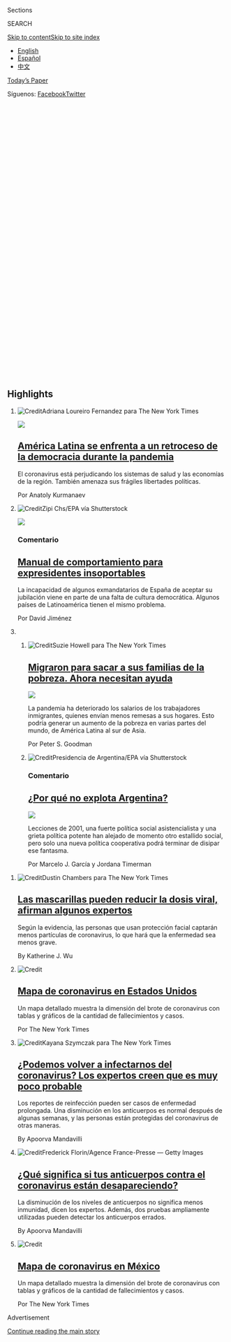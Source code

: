 <div id="app">

<div>

<div class="NYTAppHideMasthead css-1r6wvpq e1suatyy0">

<div class="section css-ui9rw0 e1suatyy2">

<div class="css-11hrj97 er09x8g0">

<div class="css-6n7j50">

</div>

<span class="css-1dv1kvn">Sections</span>

<div class="css-10488qs">

<span class="css-1dv1kvn">SEARCH</span>

</div>

[Skip to content](#site-content)[Skip to site
index](#site-index)

</div>

<div class="css-8xdxq2 e1huz5gh0">

</div>

<div class="css-8pe5zk">

  - [English](/)
  - [Español](https://www.nytimes.com/es/)
  - [中文](https://cn.nytimes.com)

</div>

</div>

<div id="masthead-bar-one" class="section hasLinks css-sxh6us e1csuq9d3">

<div class="css-4xv533 e1csuq9d0">

</div>

<div class="css-1uqjmks e1csuq9d1">

</div>

<div class="css-9e9ivx">

[](https://myaccount.nytimes.com/auth/login?response_type=cookie&client_id=vi)

</div>

<div class="css-1bvtpon e1csuq9d2">

[Today’s Paper](https://www.nytimes.com/section/todayspaper)

</div>

<div class="css-bfvq22 e1csuq9d4">

<div class="css-krcwou">

<span class="css-lmhjtr">Síguenos:
</span>[Facebook](https://www.facebook.com/nytimeses/)[Twitter](https://twitter.com/nytimesES)

</div>

</div>

</div>

<div class="css-stscvm">

<div class="css-158f1cv" data-testid="masthead-desktop-logo">

</div>

</div>

<div class="css-wu78io">

</div>

<div class="css-1y7qxpi" data-aria-hidden="true" style="visibility:hidden">

<div class="css-1llhclm">

  - 
  - 
  - [World](https://www.nytimes.com/section/world)

  - [U.S.](https://www.nytimes.com/section/us)

  - [Politics](https://www.nytimes.com/section/politics)

  - [N.Y.](https://www.nytimes.com/section/nyregion)

  - [Business](https://www.nytimes.com/section/business)

  - [Opinion](https://www.nytimes.com/section/opinion)

  - [Tech](https://www.nytimes.com/section/technology)

  - [Science](https://www.nytimes.com/section/science)

  - [Health](https://www.nytimes.com/section/health)

  - [Sports](https://www.nytimes.com/section/sports)

  - [Arts](https://www.nytimes.com/section/arts)

  - [Books](https://www.nytimes.com/section/books)

  - [Style](https://www.nytimes.com/section/style)

  - [Food](https://www.nytimes.com/section/food)

  - [Travel](https://www.nytimes.com/section/travel)

  - [Magazine](https://www.nytimes.com/section/magazine)

  - [T Magazine](https://www.nytimes.com/section/t-magazine)

  - [Real
Estate](https://www.nytimes.com/section/realestate)

  - [Video](https://www.nytimes.com/video)

</div>

</div>

</div>

</div>

<div data-aria-hidden="false">

<div id="site-content" data-role="main">

<div id="collection-espanol" class="section css-oji1ln e9abtgs0">

<div class="css-pjfx7q ekkqrpp0">

<div id="collection-highlights-container" class="section css-1dhf938 e46isfb1">

<div class="css-gfgt40 ekkqrpp1">

## Highlights

1.  ![<span class="css-1nk1g0h e1oaj3zl2"><span class="css-1dv1kvn">Credit</span>Adriana
    Loureiro Fernandez para The New York
    Times</span>](https://static01.nyt.com/images/2020/07/16/world/29LatAm-Democracy-Es-00/00latam-top-videoLarge-v2.jpg)
    
    <div class="css-7l6h4f">
    
    <div class="css-1dqkjed">
    
    [![](https://static01.nyt.com/images/2020/07/16/world/29LatAm-Democracy-Es-00/00latam-top-thumbStandard.jpg)](/es/2020/07/29/espanol/america-latina/democracia-america-latina-pandemia.html)
    
    </div>
    
    ## [América Latina se enfrenta a un retroceso de la democracia durante la pandemia](/es/2020/07/29/espanol/america-latina/democracia-america-latina-pandemia.html)
    
    El coronavirus está perjudicando los sistemas de salud y las
    economías de la región. También amenaza sus frágiles libertades
    políticas.
    
    <span class="css-me3p27"></span><span class="css-1dydysp e4e4i5l3"></span><span class="css-9voj2j">Por
    <span class="css-1baulvz last-byline" itemprop="name">Anatoly
    Kurmanaev</span></span>
    
    </div>

2.  ![<span class="css-1nk1g0h e1oaj3zl2"><span class="css-1dv1kvn">Credit</span>Zipi
    Chs/EPA vía
    Shutterstock</span>](https://static01.nyt.com/images/2020/07/29/multimedia/29Jimenez-ES/29Jimenez-ES-videoLarge.jpg)
    
    <div class="css-7l6h4f">
    
    <div class="css-1dqkjed">
    
    [![](https://static01.nyt.com/images/2020/07/29/multimedia/29Jimenez-ES/29Jimenez-ES-thumbStandard.jpg)](/es/2020/07/29/espanol/opinion/espana-felipe-gonzalez-jose-maria-aznar.html)
    
    </div>
    
    ### Comentario
    
    ## [Manual de comportamiento para expresidentes insoportables](/es/2020/07/29/espanol/opinion/espana-felipe-gonzalez-jose-maria-aznar.html)
    
    La incapacidad de algunos exmandatarios de España de aceptar su
    jubilación viene en parte de una falta de cultura democrática.
    Algunos países de Latinoamérica tienen el mismo
    problema.
    
    <span class="css-me3p27"></span><span class="css-1dydysp e4e4i5l3"></span><span class="css-9voj2j">Por
    <span class="css-1baulvz last-byline" itemprop="name">David
    Jiménez</span></span>
    
    </div>

3.  1.  ![<span class="css-1nk1g0h e1oaj3zl2"><span class="css-1dv1kvn">Credit</span>Suzie
        Howell para The New York
        Times</span>](https://static01.nyt.com/images/2020/07/24/business/28Remesas-ES-1/00Remittances-1-videoLarge-v2.jpg)
        
        <div class="css-7l6h4f">
        
        ## [Migraron para sacar a sus familias de la pobreza. Ahora necesitan ayuda](/es/2020/07/28/espanol/mundo/remesas-coronavirus.html)
        
        <div class="css-ajkwsy">
        
        [![](https://static01.nyt.com/images/2020/07/24/business/28Remesas-ES-1/00Remittances-1-thumbStandard.jpg)](/es/2020/07/28/espanol/mundo/remesas-coronavirus.html)
        
        </div>
        
        La pandemia ha deteriorado los salarios de los trabajadores
        inmigrantes, quienes envían menos remesas a sus hogares. Esto
        podría generar un aumento de la pobreza en varias partes del
        mundo, de América Latina al sur de
        Asia.
        
        <span class="css-me3p27"></span><span class="css-1dydysp e4e4i5l3"></span><span class="css-9voj2j">Por
        <span class="css-1baulvz last-byline" itemprop="name">Peter S.
        Goodman</span></span>
        
        </div>
    
    2.  ![<span class="css-1nk1g0h e1oaj3zl2"><span class="css-1dv1kvn">Credit</span>Presidencia
        de Argentina/EPA vía
        Shutterstock</span>](https://static01.nyt.com/images/2020/07/28/multimedia/28garcia-timerman-ES-3/28garcia-timerman-ES-3-videoLarge.jpg)
        
        <div class="css-7l6h4f">
        
        ### Comentario
        
        ## [¿Por qué no explota Argentina?](/es/2020/07/28/espanol/opinion/argentina-estallido-2001-coronavirus.html)
        
        <div class="css-ajkwsy">
        
        [![](https://static01.nyt.com/images/2020/07/28/multimedia/28garcia-timerman-ES-3/28garcia-timerman-ES-3-thumbStandard.jpg)](/es/2020/07/28/espanol/opinion/argentina-estallido-2001-coronavirus.html)
        
        </div>
        
        Lecciones de 2001, una fuerte política social asistencialista y
        una grieta política potente han alejado de momento otro
        estallido social, pero solo una nueva política cooperativa podrá
        terminar de disipar ese
        fantasma.
        
        <span class="css-me3p27"></span><span class="css-1dydysp e4e4i5l3"></span><span class="css-9voj2j">Por
        <span class="css-1baulvz" itemprop="name">Marcelo J.
        García</span> y
        <span class="css-1baulvz last-byline" itemprop="name">Jordana
        Timerman</span></span>
        
        </div>

</div>

<div class="css-1xdhyk6 e46isfb0">

<div class="css-zk12ih ef6si7p0">

1.  ![<span class="css-1hhnwbi e1oaj3zl2"><span class="css-1dv1kvn">Credit</span>Dustin
    Chambers para The New York
    Times</span>](https://static01.nyt.com/images/2020/07/27/science/29masks-es/27VIRUS-MASKS-videoLarge.jpg)
    
    <div class="css-10wtrbd">
    
    ## [Las mascarillas pueden reducir la dosis viral, afirman algunos expertos](/es/2020/07/29/espanol/ciencia-y-tecnologia/proteccion-cubrebocas-coronavirus.html)
    
    Según la evidencia, las personas que usan protección facial captarán
    menos partículas de coronavirus, lo que hará que la enfermedad sea
    menos
    grave.
    
    <span class="css-me3p27"></span><span class="css-1dydysp e4e4i5l3"></span><span class="css-9voj2j">By
    <span class="css-1baulvz last-byline" itemprop="name">Katherine J.
    Wu</span></span>
    
    </div>

2.  ![<span class="css-1hhnwbi e1oaj3zl2"><span class="css-1dv1kvn">Credit</span></span>](https://static01.nyt.com/images/2020/07/10/us/coronavirus-en-estados-unidos-promo-1594392397567/coronavirus-en-estados-unidos-promo-1594392397567-videoLarge-v4.png)
    
    <div class="css-10wtrbd">
    
    ## [Mapa de coronavirus en Estados Unidos](/es/interactive/2020/espanol/mundo/coronavirus-en-estados-unidos.html)
    
    Un mapa detallado muestra la dimensión del brote de coronavirus con
    tablas y gráficos de la cantidad de fallecimientos y
    casos.
    
    <span class="css-me3p27"></span><span class="css-1dydysp e4e4i5l3"></span><span class="css-9voj2j">Por
    <span class="css-1baulvz last-byline" itemprop="name">The New York
    Times</span></span>
    
    </div>

3.  ![<span class="css-1hhnwbi e1oaj3zl2"><span class="css-1dv1kvn">Credit</span>Kayana
    Szymczak para The New York
    Times</span>](https://static01.nyt.com/images/2020/07/20/science/24virus-reinfection-ES-1/00VIRUS-REINFECTION1-videoLarge.jpg)
    
    <div class="css-10wtrbd">
    
    ## [¿Podemos volver a infectarnos del coronavirus? Los expertos creen que es muy poco probable](/es/2020/07/24/espanol/ciencia-y-tecnologia/reinfeccion-coronavirus.html)
    
    Los reportes de reinfección pueden ser casos de enfermedad
    prolongada. Una disminución en los anticuerpos es normal después de
    algunas semanas, y las personas están protegidas del coronavirus de
    otras
    maneras.
    
    <span class="css-me3p27"></span><span class="css-1dydysp e4e4i5l3"></span><span class="css-9voj2j">By
    <span class="css-1baulvz last-byline" itemprop="name">Apoorva
    Mandavilli</span></span>
    
    </div>

4.  ![<span class="css-1hhnwbi e1oaj3zl2"><span class="css-1dv1kvn">Credit</span>Frederick
    Florin/Agence France-Presse — Getty
    Images</span>](https://static01.nyt.com/images/2020/07/26/us/politics/27virus-antibodies-ES/26virus-antibodies-videoLarge.jpg)
    
    <div class="css-10wtrbd">
    
    ## [¿Qué significa si tus anticuerpos contra el coronavirus están desapareciendo?](/es/2020/07/28/espanol/ciencia-y-tecnologia/anticuerpos-coronavirus-inmunidad.html)
    
    La disminución de los niveles de anticuerpos no significa menos
    inmunidad, dicen los expertos. Además, dos pruebas ampliamente
    utilizadas pueden detectar los anticuerpos
    errados.
    
    <span class="css-me3p27"></span><span class="css-1dydysp e4e4i5l3"></span><span class="css-9voj2j">By
    <span class="css-1baulvz last-byline" itemprop="name">Apoorva
    Mandavilli</span></span>
    
    </div>

5.  ![<span class="css-1hhnwbi e1oaj3zl2"><span class="css-1dv1kvn">Credit</span></span>](https://static01.nyt.com/images/2020/06/29/us/coronavirus-en-mexico-promo-1593465654860/coronavirus-en-mexico-promo-1593465654860-videoLarge-v3.png)
    
    <div class="css-10wtrbd">
    
    ## [Mapa de coronavirus en México](/es/interactive/2020/espanol/america-latina/coronavirus-en-mexico.html)
    
    Un mapa detallado muestra la dimensión del brote de coronavirus con
    tablas y gráficos de la cantidad de fallecimientos y
    casos.
    
    <span class="css-me3p27"></span><span class="css-1dydysp e4e4i5l3"></span><span class="css-9voj2j">Por
    <span class="css-1baulvz last-byline" itemprop="name">The New York
    Times</span></span>
    
    </div>

</div>

</div>

</div>

<div id="mid1-wrapper" class="css-1mn4oms eaca97t0" type="rank">

<div id="mid1-slug" class="css-1tag3rd eaca97t1">

Advertisement

</div>

[Continue reading the main
story](#after-mid1)

<div id="mid1" class="ad mid1-wrapper" style="text-align:center;height:100%;display:block">

</div>

<div id="after-mid1">

</div>

</div>

<div class="section 5-band-intl-opinion css-1lg967b ep7jkp60">

## [Opinión](/es/section/opinion)

[Más en Opinión
    »](/es/section/opinion)

1.  ![<span class="css-3d70fe e1oaj3zl2"><span class="css-1dv1kvn">Credit</span>Sol
    Cotti</span>](https://static01.nyt.com/images/2020/07/24/opinion/00herrcher/00herrcher-videoLarge.jpg)
    
    <div class="css-10wtrbd">
    
    ## <span class="css-1baulvz last-byline" itemprop="name">Roberto Herrscher</span>
    
    ## [Las enseñanzas de educar durante la pandemia](/es/2020/07/27/espanol/opinion/clases-universidad-coronavirus.html)
    
    He sido profesor universitario durante más de dos décadas, y estos
    meses de enseñar durante la pandemia me han hecho entender que la
    educación ha cambiado para
    siempre.
    
    <span class="css-me3p27"></span><span class="css-1dydysp e4e4i5l3"></span><span class="css-9voj2j">By
    <span class="css-1baulvz last-byline" itemprop="name">Roberto
    Herrscher</span></span>
    
    </div>

2.  ![<span class="css-3d70fe e1oaj3zl2"><span class="css-1dv1kvn">Credit</span>Adriana
    Loureiro Fernandez para The New York
    Times</span>](https://static01.nyt.com/images/2020/07/26/multimedia/26Barrera-ES/merlin_170314122_3f1b8858-af1c-45e6-bbd1-e9a4e30fba75-videoLarge.jpg)
    
    <div class="css-10wtrbd">
    
    ## <span class="css-1baulvz last-byline" itemprop="name">Alberto Barrera Tyszka</span>
    
    ## [Teoría y práctica del odio](/es/2020/07/26/espanol/opinion/nicmer-evans-venezuela.html)
    
    Hace tres años, el gobierno de Nicolás Maduro instauró una ley
    contra el odio, un instrumento legal para promover la tolerancia en
    Venezuela. Pero en la práctica se convirtió en lo contrario: una
    forma eficaz para ejercer la violencia del Estado en contra de
    cualquier
    disidencia.
    
    <span class="css-me3p27"></span><span class="css-1dydysp e4e4i5l3"></span><span class="css-9voj2j">By
    <span class="css-1baulvz last-byline" itemprop="name">Alberto
    Barrera
    Tyszka</span></span>
    
    </div>

3.  ![<span class="css-3d70fe e1oaj3zl2"><span class="css-1dv1kvn">Credit</span>Giovan
    Cordero Colon/Netflix vía Associated
    Press</span>](https://static01.nyt.com/images/2020/07/24/multimedia/24toro-ES/24toro-ES-videoLarge.jpg)
    
    <div class="css-10wtrbd">
    
    ## <span class="css-1baulvz last-byline" itemprop="name">Ana Teresa Toro</span>
    
    ## [Walter Mercado después del amor](/es/2020/07/24/espanol/opinion/walter-mercado-amor-netflix.html)
    
    Un documental rinde tributo a una figura tan compleja y
    contradictoria como los valores de la sociedad latinoamericana que
    lo idolatró y que encontró en sus horóscopos una fuente de
    esperanza. Pero también es una carta de amor a la nostalgia
    compartida de toda una
    región.
    
    <span class="css-me3p27"></span><span class="css-1dydysp e4e4i5l3"></span><span class="css-9voj2j">By
    <span class="css-1baulvz last-byline" itemprop="name">Ana Teresa
    Toro</span></span>
    
    </div>

4.  1.  ![<span class="css-3d70fe e1oaj3zl2"><span class="css-1dv1kvn">Credit</span>Carlos
        Jasso/Reuters</span>](https://static01.nyt.com/images/2020/07/23/multimedia/23Fonseca-ES/merlin_172216524_7d574f61-d31a-4822-b54a-bd624033875b-videoLarge.jpg)
        
        <div class="css-10wtrbd">
        
        ## <span class="css-1baulvz last-byline" itemprop="name">Diego Fonseca</span>
        
        ## [El factor López-Gatell](/es/2020/07/23/espanol/opinion/lopez-gatell.html)
        
        La fractura de la imagen del portavoz del combate al coronavirus
        de México no es solo producto de sus errores. Sus fallos son
        producto del modelo de gestión de un gobierno más proclive a la
        improvisación que a la
        planeación.
        
        <span class="css-me3p27"></span><span class="css-1dydysp e4e4i5l3"></span><span class="css-9voj2j">By
        <span class="css-1baulvz last-byline" itemprop="name">Diego
        Fonseca</span></span>
        
        </div>
    
    2.  ![<span class="css-3d70fe e1oaj3zl2"><span class="css-1dv1kvn">Credit</span>Jonathan
        Kirn/The Image Bank, vía Getty
        Images</span>](https://static01.nyt.com/images/2020/07/20/opinion/27reopen-ES/20jogee-videoLarge.jpg)
        
        <div class="css-10wtrbd">
        
        ## <span class="css-1baulvz last-byline" itemprop="name">Shardha Jogee</span>
        
        ## [¿Cómo reabrir la economía sin causar la muerte de padres y maestros?](/es/2020/07/27/espanol/opinion/reabrir-escuelas-riesgo-covid.html)
        
        Todas las clases deberían ser en línea, pero los edificios
        todavía podrían cumplir un propósito importante para los niños
        que más lo
        necesitan.
        
        <span class="css-me3p27"></span><span class="css-1dydysp e4e4i5l3"></span><span class="css-9voj2j">By
        <span class="css-1baulvz last-byline" itemprop="name">Shardha
        Jogee</span></span>
        
        </div>

</div>

</div>

<div class="css-7uvy9 e1o5byef0">

<div class="css-15cbhtu">

  - [Lo más reciente](#stream-panel)
  - <span class="css-6n7j50">Buscar</span>
    <div class="control">
    <div class="label-container css-1dv1kvn">
    Buscar
    </div>
    <div class="css-wm4t3d">
    **<span id="clear-search-input" class="css-1dv1kvn">Clear this text
    input</span>
    </div>
    </div>
    <span class="css-1iovbfw"></span>

<div id="stream-panel" class="section css-1tsihup e1jz0cab1">

<div class="css-13mho3u">

1.  
    
    <div class="css-1cp3ece">
    
    <div class="css-1l4spti">
    
    [](/es/2020/07/29/espanol/ciencia-y-tecnologia/mision-marte-nasa.html)
    
    <div class="css-79elbk">
    
    ![](https://static01.nyt.com/images/2020/07/28/science/28MARSSAMPLE/28MARSSAMPLE-thumbWide.jpg?quality=75&auto=webp&disable=upscale)
    
    </div>
    
    ## Traer rocas de Marte a la Tierra: nuestra maniobra interplanetaria más asombrosa
    
    La NASA y la Agencia Espacial Europea planean lanzar rocas de una
    nave espacial a otra antes de que las muestras finalmente lleguen a
    nuestro planeta en 2031.
    
    <div class="css-1nqbnmb ea5icrr0">
    
    Por <span class="css-1n7hynb">Kenneth Chang</span>
    
    </div>
    
    <div class="css-185051n">
    
    [Read in
    English](https://www.nytimes.com/2020/07/28/science/mars-sample-return-mission.html "Read in English")
    
    </div>
    
    </div>
    
    <div class="css-1kjito4 e1xfvim33">
    
    </div>
    
    </div>

2.  
    
    <div class="css-1cp3ece">
    
    <div class="css-1l4spti">
    
    [](/es/2020/07/28/espanol/mundo/vino-blanco-alsacia-coronavirus.html)
    
    <div class="css-79elbk">
    
    ![](https://static01.nyt.com/images/2020/07/24/world/28Francia-vino-ES/merlin_174871056_ae254e73-15d3-440c-997b-65cde45a173f-thumbWide.jpg?quality=75&auto=webp&disable=upscale)
    
    </div>
    
    ### <span class="css-m70j1g">Europa</span>
    
    ## Angustia, vino blanco y gel antibacterial
    
    La pandemia del coronavirus y los aranceles impuestos por el
    gobierno de Donald Trump perjudicaron al mercado del vino francés.
    Ahora el destino de la cosecha es convertirse en desinfectante para
    manos.
    
    <div class="css-1nqbnmb ea5icrr0">
    
    Por <span class="css-1n7hynb">Adam Nossiter</span>
    
    </div>
    
    <div class="css-185051n">
    
    [Read in
    English](https://www.nytimes.com/2020/07/27/world/europe/france-alsace-wine-coronavirus.html "Read in English")
    
    </div>
    
    </div>
    
    <div class="css-1kjito4 e1xfvim33">
    
    </div>
    
    </div>

3.  
    
    <div class="css-1cp3ece">
    
    <div class="css-1l4spti">
    
    [](/es/2020/07/28/espanol/estilos-de-vida/reto-selfi-blanco-negro.html)
    
    <div class="css-79elbk">
    
    ![](https://static01.nyt.com/images/2020/07/27/fashion/28CHALLENGEACCEPTED-2-ES/27CHALLENGEACCEPTED-2-thumbWide.jpg?quality=75&auto=webp&disable=upscale)
    
    </div>
    
    ## \#RetoAceptado: por qué algunas mujeres publican selfis en blanco y negro
    
    Una campaña que dice ser sobre “mujeres que apoyan a mujeres” ha
    inundado Instagram con imágenes llamativas. Sin embargo, la
    motivación detrás es poco clara.
    
    <div class="css-1nqbnmb ea5icrr0">
    
    Por <span class="css-1n7hynb">Taylor Lorenz</span>
    
    </div>
    
    <div class="css-185051n">
    
    [Read in
    English](https://www.nytimes.com/2020/07/27/style/challenge-accepted-instagram.html "Read in English")
    
    </div>
    
    </div>
    
    <div class="css-1kjito4 e1xfvim33">
    
    </div>
    
    </div>

4.  
    
    <div class="css-1cp3ece">
    
    <div class="css-1l4spti">
    
    [](/es/2020/07/28/espanol/mundo/lavanderia-taiwanesa-instagram.html)
    
    <div class="css-79elbk">
    
    ![](https://static01.nyt.com/images/2020/07/24/world/27Taiwan-Laundry-ES/24taiwan-laundry1a-thumbWide.jpg?quality=75&auto=webp&disable=upscale)
    
    </div>
    
    ### <span class="css-m70j1g">Asia</span>
    
    ## Él tiene 83, ella 84 y modelan la ropa que la gente olvida en su lavandería
    
    Los dueños de un centro de lavado en Taiwán se han convertido en
    estrellas de Instagram por posar con prendas que los clientes
    abandonan.
    
    <div class="css-1nqbnmb ea5icrr0">
    
    Por <span class="css-1n7hynb">Chris Horton</span>
    
    </div>
    
    <div class="css-185051n">
    
    [Read in
    English](https://www.nytimes.com/2020/07/24/world/asia/taiwan-octogenarian-couple-instagram-laundry.html "Read in English")
    
    </div>
    
    </div>
    
    <div class="css-1kjito4 e1xfvim33">
    
    </div>
    
    </div>

5.  
    
    <div class="css-1cp3ece">
    
    <div class="css-1l4spti">
    
    [](/es/2020/07/28/espanol/regreso-a-clases-covid.html)
    
    <div class="css-79elbk">
    
    ![](https://static01.nyt.com/images/2020/07/28/multimedia/28El-Times-01/merlin_174041610_d4f73384-4c3f-4b00-ad27-23632131a875-thumbWide.jpg?quality=75&auto=webp&disable=upscale)
    
    </div>
    
    ### <span class="css-m70j1g">El Times</span>
    
    ## Volver a clases: modelos y alternativas en la pandemia
    
    ¿Es posible minimizar el riesgo de contagio y reabrir las
    escuelas?
    
    <div class="css-1nqbnmb ea5icrr0">
    
    </div>
    
    </div>
    
    <div class="css-1kjito4 e1xfvim33">
    
    </div>
    
    </div>

6.  
    
    <div class="css-1cp3ece">
    
    <div class="css-1l4spti">
    
    [](/es/2020/07/28/espanol/estilos-de-vida/sombreros-toquilla-panama-ecuador.html)
    
    <div class="css-79elbk">
    
    ![](https://static01.nyt.com/images/2020/07/21/travel/28sombreros-toquilla-ES-00/20travel-panama-01-thumbWide-v2.jpg?quality=75&auto=webp&disable=upscale)
    
    </div>
    
    ### <span class="css-m70j1g">EL MUNDO A TRAVÉS DE UNA LENTE</span>
    
    ## Una visita a los talleres de los mejores fabricantes de sombreros en Ecuador
    
    Cremoso como la seda y más costoso que su peso en oro, un sombrero
    de Panamá Montecristi superfino no solo es un accesorio de moda,
    también es una obra de arte.
    
    <div class="css-1nqbnmb ea5icrr0">
    
    Por <span class="css-1n7hynb">Roff Smith</span>
    
    </div>
    
    <div class="css-185051n">
    
    [Read in
    English](https://www.nytimes.com/2020/07/20/travel/panama-hats-ecuador.html "Read in English")
    
    </div>
    
    </div>
    
    <div class="css-1kjito4 e1xfvim33">
    
    </div>
    
    </div>

7.  
    
    <div class="css-1cp3ece">
    
    <div class="css-1l4spti">
    
    [](/es/2020/07/27/espanol/estados-unidos/Trump-encuestas-elecciones.html)
    
    <div class="css-79elbk">
    
    ![](https://static01.nyt.com/images/2020/07/21/us/politics/27trump-encuestas-ES/21trump-polling-thumbWide.jpg?quality=75&auto=webp&disable=upscale)
    
    </div>
    
    ## Donald Trump tiene la solución para las encuestas desfavorables: recordarle a la  gente que estas se equivocan
    
    El presidente estadounidense ha comentado que los sondeos que no lo
    muestran a la cabeza en la carrera por la reelección son falsos y
    sus asesores han empezado a evitar darle malas noticias.
    
    <div class="css-1nqbnmb ea5icrr0">
    
    Por <span class="css-1n7hynb">Annie Karni</span>
    
    </div>
    
    <div class="css-185051n">
    
    [Read in
    English](https://www.nytimes.com/2020/07/22/us/politics/trump-polls-2020.html "Read in English")
    
    </div>
    
    </div>
    
    <div class="css-1kjito4 e1xfvim33">
    
    </div>
    
    </div>

8.  
    
    <div class="css-1cp3ece">
    
    <div class="css-1l4spti">
    
    [](/es/2020/07/27/espanol/ciencia-y-tecnologia/regreso-a-clases-coronavirus.html)
    
    <div class="css-79elbk">
    
    ![](https://static01.nyt.com/images/2020/07/12/science/27reopenschools-ES-00/00virus-schools-reopen01-thumbWide.jpg?quality=75&auto=webp&disable=upscale)
    
    </div>
    
    ## Cómo reabrir las escuelas: lo que la ciencia y la experiencia de varios países nos enseñan
    
    La presión para que los estudiantes estadounidenses vuelvan a las
    aulas es intensa, pero evaluar el riesgo es complicado cuando las
    infecciones aún están fuera de control en muchas comunidades.
    
    <div class="css-1nqbnmb ea5icrr0">
    
    Por <span class="css-1n7hynb">Pam Belluck, Apoorva Mandavilli
    <span>y</span> Benedict Carey</span>
    
    </div>
    
    <div class="css-185051n">
    
    [Read in
    English](https://www.nytimes.com/2020/07/11/health/coronavirus-schools-reopen.html "Read in English")
    
    </div>
    
    </div>
    
    <div class="css-1kjito4 e1xfvim33">
    
    </div>
    
    </div>

9.  
    
    <div class="css-1cp3ece">
    
    <div class="css-1l4spti">
    
    [](/es/2020/07/27/espanol/respira-mejor-con-estos-nueve-ejercicios.html)
    
    <div class="css-79elbk">
    
    ![](https://static01.nyt.com/images/2020/07/19/multimedia/27breathing-ES/19ah-breathe-thumbWide.jpg?quality=75&auto=webp&disable=upscale)
    
    </div>
    
    ## Respira mejor con estos nueve ejercicios
    
    “No puedes estar por completo saludable a menos que estés respirando
    correctamente”.
    
    <div class="css-1nqbnmb ea5icrr0">
    
    Por <span class="css-1n7hynb">Kelly DiNardo</span>
    
    </div>
    
    <div class="css-185051n">
    
    [Read in
    English](https://www.nytimes.com/2020/07/18/at-home/coronavirus-breathing-exercises.html "Read in English")[Read
    in
    English](https://www.nytimes.com/2020/07/18/at-home/coronavirus-breathing-exercises.html "Read in English")
    
    </div>
    
    </div>
    
    <div class="css-1kjito4 e1xfvim33">
    
    </div>
    
    </div>

10. 
    
    <div class="css-1cp3ece">
    
    <div class="css-1l4spti">
    
    [](/es/2020/07/26/espanol/mundo/guerra-afganistan-mujeres.html)
    
    <div class="css-79elbk">
    
    ![](https://static01.nyt.com/images/2020/07/22/world/26afghan-hero-ES-1/22afghan-hero01-thumbWide.jpg?quality=75&auto=webp&disable=upscale)
    
    </div>
    
    ## La heroica batalla de una joven contra los talibanes también fue una riña familiar
    
    Una adolescente afgana fue celebrada por matar a los talibanes que
    atacaron su hogar. Pero la historia de su heroísmo está llena de
    dolor y revela los complicados matices de la guerra en Afganistán.
    
    <div class="css-1nqbnmb ea5icrr0">
    
    Por <span class="css-1n7hynb">Asadullah Timory, Najim Rahim
    <span>y</span> Mujib Mashal</span>
    
    </div>
    
    <div class="css-185051n">
    
    [Read in
    English](https://www.nytimes.com/2020/07/22/world/asia/afghan-hero-woman-taliban.html "Read in English")
    
    </div>
    
    </div>
    
    <div class="css-1kjito4 e1xfvim33">
    
    </div>
    
    </div>

<div class="css-13mho3u">

<div class="css-1t62hi8">

<div class="css-1stvaey">

Ver
más

<div>

<div style="border:0;clip:rect(0 0 0 0);height:1px;margin:-1px;overflow:hidden;white-space:nowrap;padding:0;width:1px;position:absolute" data-role="log" data-aria-live="assertive">

</div>

<div style="border:0;clip:rect(0 0 0 0);height:1px;margin:-1px;overflow:hidden;white-space:nowrap;padding:0;width:1px;position:absolute" data-role="log" data-aria-live="assertive">

</div>

<div style="border:0;clip:rect(0 0 0 0);height:1px;margin:-1px;overflow:hidden;white-space:nowrap;padding:0;width:1px;position:absolute" data-role="log" data-aria-live="polite">

</div>

<div style="border:0;clip:rect(0 0 0 0);height:1px;margin:-1px;overflow:hidden;white-space:nowrap;padding:0;width:1px;position:absolute" data-role="log" data-aria-live="polite">

</div>

</div>

</div>

</div>

</div>

</div>

<div class="css-g6hk37 supplemental">

<div id="mid2-wrapper" class="css-10wkyv7 eaca97t0" type="lede">

<div id="mid2-slug" class="css-1tag3rd eaca97t1">

Advertisement

</div>

[Continue reading the main
story](#after-mid2)

<div id="mid2" class="ad mid2-wrapper" style="text-align:center;height:100%;display:block;min-height:250px">

</div>

<div id="after-mid2">

</div>

</div>

<div id="mktg-wrapper" class="css-oxle51 eaca97t0" type="mktg">

<div id="mktg-slug" class="css-1tag3rd eaca97t1">

Advertisement

</div>

[Continue reading the main
story](#after-mktg)

<div id="mktg" class="ad mktg-wrapper" style="text-align:center;height:100%;display:block">

</div>

<div id="after-mktg">

</div>

</div>

</div>

</div>

</div>

</div>

</div>

</div>

## Site Index

<div>

</div>

## Site Information Navigation

  - [© <span>2020</span> <span>The New York Times
    Company</span>](https://help.nytimes.com/hc/en-us/articles/115014792127-Copyright-notice)

<!-- end list -->

  - [NYTCo](https://www.nytco.com/)
  - [Contact
    Us](https://help.nytimes.com/hc/en-us/articles/115015385887-Contact-Us)
  - [Work with us](https://www.nytco.com/careers/)
  - [Advertise](https://nytmediakit.com/)
  - [T Brand Studio](http://www.tbrandstudio.com/)
  - [Your Ad
    Choices](https://www.nytimes.com/privacy/cookie-policy#how-do-i-manage-trackers)
  - [Privacy](https://www.nytimes.com/privacy)
  - [Terms of
    Service](https://help.nytimes.com/hc/en-us/articles/115014893428-Terms-of-service)
  - [Terms of
    Sale](https://help.nytimes.com/hc/en-us/articles/115014893968-Terms-of-sale)
  - [Site
    Map](https://spiderbites.nytimes.com)
  - [Help](https://help.nytimes.com/hc/en-us)
  - [Subscriptions](https://www.nytimes.com/subscription?campaignId=37WXW)

</div>

</div>
